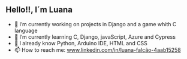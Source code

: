 ## Hello!!, I´m Luana

- 🔭 I’m currently working on projects in Django and a game whith C language
- 🌱 I’m currently learning C, Django, javaScript, Azure and Cypress
- 🌳 I already know Python, Arduino IDE, HTML and CSS
- 📫 How to reach me: www.linkedin.com/in/luana-falcão-4aab15258

